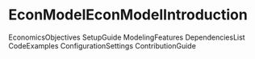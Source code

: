 # EconModelEconModelIntroduction
EconomicsObjectives
SetupGuide
ModelingFeatures
DependenciesList
CodeExamples
ConfigurationSettings
ContributionGuide
